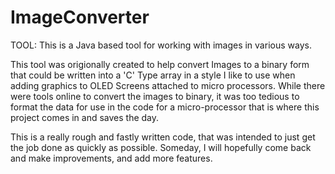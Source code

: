 # ImageConverter
TOOL: This is a Java based tool for working with images in various ways.

This tool was origionally created to help convert Images to a binary form that could be
written into a 'C' Type array in a style I like to use when adding graphics to OLED 
Screens attached to micro processors. While there were tools online to convert the images
to binary, it was too tedious to format the data for use in the code for a micro-processor
that is where this project comes in and saves the day. 

This is a really rough and fastly written code, that was intended to just get the job done 
as quickly as possible. Someday, I will hopefully come back and make improvements, and add
more features.
